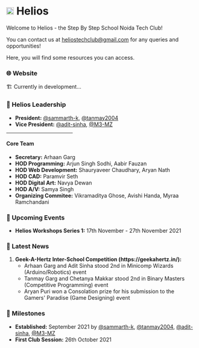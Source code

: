 # <img src="https://github.com/sbs-helios/sbs-helios/blob/main/helios_small.png" width="20rem" height="auto"> Helios

Welcome to Helios - the Step By Step School Noida Tech Club!

You can contact us at <a href="mailto:heliostechclub@gmail.com">heliostechclub@gmail.com</a> for any queries and opportunities!

Here, you will find some resources you can access.

### 🌐 Website
🏗️ Currently in development...

### 👥 Helios Leadership
- **President:** [@sammarth-k](https://github.com/sammarth-k), [@tanmay2004](https://github.com/tanmay2004)
- **Vice President:** [@adit-sinha](https://github.com/adit-sinha), [@M3-MZ](https://github.com/M3-MZ) 
<hr width="35%">

#### Core Team

- **Secretary:** Arhaan Garg
- **HOD Programming:** Arjun Singh Sodhi, Aabir Fauzan
- **HOD Web Development:** Shauryaveer Chaudhary, Aryan Nath
- **HOD CAD:** Paramvir Seth
- **HOD Digital Art:** Navya Dewan
- **HOD A/V:** Samya Singh
- **Organizing Commitee:** Vikramaditya Ghose, Avishi Handa, Myraa Ramchandani

### 📆 Upcoming Events
- **Helios Workshops Series 1:** 17th November - 27th November 2021

### 📰 Latest News
<ol>
  <li><b>Geek-A-Hertz Inter-School Competition (https://geekahertz.in/):</b>
    <ul>
      <li>Arhaan Garg and Adit Sinha stood 2nd in Minicomp Wizards (Arduino/Robotics) event</li>
      <li>Tanmay Garg and Chetanya Makkar stood 2nd in Binary Masters (Competitive Programming) event</li>
      <li>Aryan Puri won a Consolation prize for his submission to the Gamers' Paradise (Game Designing) event</li>
    </ul>
</ol>

### 🎯 Milestones
- **Established:** September 2021 by [@sammarth-k](https://github.com/sammarth-k), [@tanmay2004](https://github.com/tanmay2004), [@adit-sinha](https://github.com/adit-sinha), [@M3-MZ](https://github.com/M3-MZ) 
- **First Club Session:** 26th October 2021

